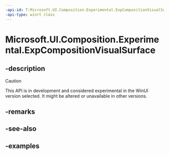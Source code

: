 ```yaml
---
-api-id: T:Microsoft.UI.Composition.Experimental.ExpCompositionVisualSurface
-api-type: winrt class
---
```


# Microsoft.UI.Composition.Experimental.ExpCompositionVisualSurface

<!--
public static class ExpCompositionVisualSurface
-->

## -description

> [!CAUTION]
> This API is in development and considered experimental in the WinUI version selected. It might be altered or unavailable in other versions.

## -remarks

## -see-also

## -examples

